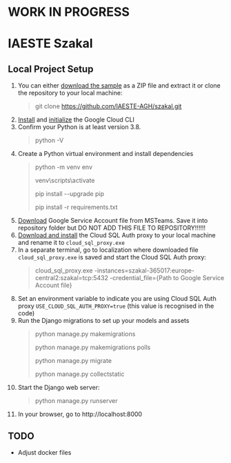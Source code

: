 # WORK IN PROGRESS
# IAESTE Szakal

## Local Project Setup
1. You can either [download the sample](https://github.com/IAESTE-AGH/szakal/archive/refs/heads/main.zip) as a ZIP file and extract it or clone the repository to your local machine:
    >git clone https://github.com/IAESTE-AGH/szakal.git
2. [Install](https://cloud.google.com/sdk/docs/install) and [initialize](https://cloud.google.com/sdk/docs/initializing) the Google Cloud CLI
3. Confirm your Python is at least version 3.8.  
    >python -V
4. Create a Python virtual environment and install dependencies  
    >python -m venv env 
   > 
    >venv\scripts\activate 
   > 
    >pip install --upgrade pip
   > 
    >pip install -r requirements.txt
5. [Download](https://iaestepolska.sharepoint.com/:u:/s/GrupaITIAESTE/EbwM7zr3WZ9Biq9FxLuEldwB3cafW-AltdKbV38MaxGRhA?e=ED1995) Google Service Account file from MSTeams. Save it into repository folder but DO NOT ADD THIS FILE TO REPOSITORY!!!!!!
6. [Download and install](https://cloud.google.com/sql/docs/mysql/sql-proxy) the Cloud SQL Auth proxy to your local machine and rename it to `cloud_sql_proxy.exe`
7. In a separate terminal, go to localization where downloaded file `cloud_sql_proxy.exe` is saved and start the Cloud SQL Auth proxy:
    >cloud_sql_proxy.exe -instances=szakal-365017:europe-central2:szakal=tcp:5432 -credential_file={Path to Google Service Account file}
8. Set an environment variable to indicate you are using Cloud SQL Auth proxy `USE_CLOUD_SQL_AUTH_PROXY=true` (this value is recognised in the code)
9. Run the Django migrations to set up your models and assets
    >python manage.py makemigrations
   > 
    >python manage.py makemigrations polls
   > 
    >python manage.py migrate
   > 
    >python manage.py collectstatic
10. Start the Django web server:
    >python manage.py runserver
11. In your browser, go to http://localhost:8000

## TODO
 - Adjust docker files